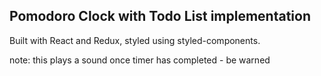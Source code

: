 ## Pomodoro Clock with Todo List implementation

Built with React and Redux, styled using styled-components.

note: this plays a sound once timer has completed - be warned
